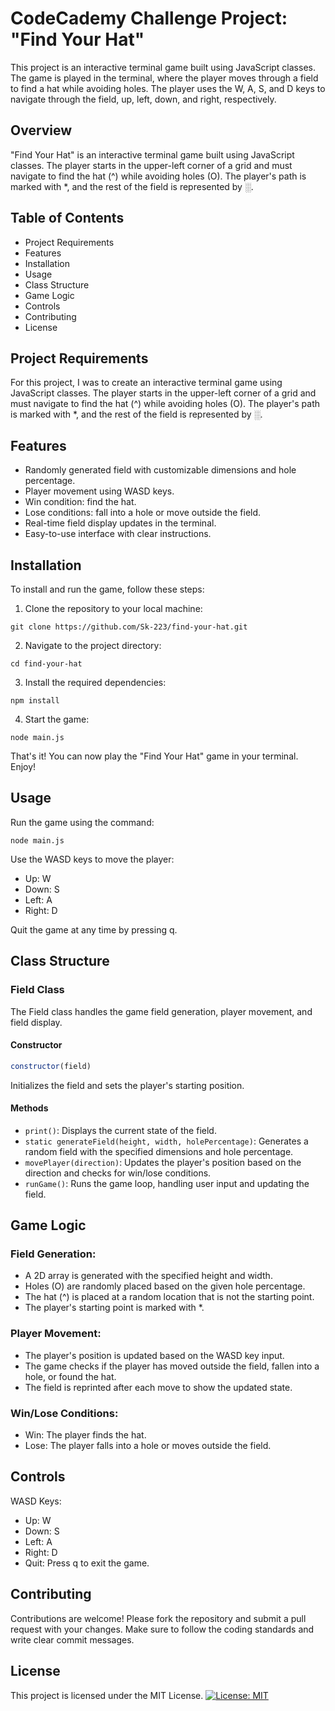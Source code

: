 # CodeCademy Challenge Project: "Find Your Hat"


This project is an interactive terminal game built using JavaScript classes. The game is played in the terminal, where the player moves through a field to find a hat while avoiding holes. The player uses the W, A, S, and D keys to navigate through the field, up, left, down, and right, respectively.

## Overview
"Find Your Hat" is an interactive terminal game built using JavaScript classes. The player starts in the upper-left corner of a grid and must navigate to find the hat (^) while avoiding holes (O). The player's path is marked with *, and the rest of the field is represented by ░.

## Table of Contents
- Project Requirements
- Features
- Installation
- Usage
- Class Structure
- Game Logic
- Controls
- Contributing
- License

## Project Requirements
For this project, I was to create an interactive terminal game using JavaScript classes. The player starts in the upper-left corner of a grid and must navigate to find the hat (^) while avoiding holes (O). The player's path is marked with *, and the rest of the field is represented by ░.

## Features
- Randomly generated field with customizable dimensions and hole percentage.
- Player movement using WASD keys.
- Win condition: find the hat.
- Lose conditions: fall into a hole or move outside the field.
- Real-time field display updates in the terminal.
- Easy-to-use interface with clear instructions.

## Installation
To install and run the game, follow these steps:

1. Clone the repository to your local machine:
```
git clone https://github.com/Sk-223/find-your-hat.git
```

2. Navigate to the project directory:
```
cd find-your-hat
```

3. Install the required dependencies:
```
npm install
```

4. Start the game:
```
node main.js
```

That's it! You can now play the "Find Your Hat" game in your terminal. Enjoy!

## Usage
Run the game using the command:
```
node main.js
```

Use the WASD keys to move the player:
- Up: W
- Down: S
- Left: A
- Right: D

Quit the game at any time by pressing q.

## Class Structure
### Field Class
The Field class handles the game field generation, player movement, and field display.

#### Constructor
```javascript
constructor(field)
```
Initializes the field and sets the player's starting position.

#### Methods
- `print()`: Displays the current state of the field.
- `static generateField(height, width, holePercentage)`: Generates a random field with the specified dimensions and hole percentage.
- `movePlayer(direction)`: Updates the player's position based on the direction and checks for win/lose conditions.
- `runGame()`: Runs the game loop, handling user input and updating the field.

## Game Logic
### Field Generation:
- A 2D array is generated with the specified height and width.
- Holes (O) are randomly placed based on the given hole percentage.
- The hat (^) is placed at a random location that is not the starting point.
- The player's starting point is marked with *.

### Player Movement:
- The player's position is updated based on the WASD key input.
- The game checks if the player has moved outside the field, fallen into a hole, or found the hat.
- The field is reprinted after each move to show the updated state.

### Win/Lose Conditions:
- Win: The player finds the hat.
- Lose: The player falls into a hole or moves outside the field.

## Controls
WASD Keys:
- Up: W
- Down: S
- Left: A
- Right: D
- Quit: Press q to exit the game.

## Contributing
Contributions are welcome! Please fork the repository and submit a pull request with your changes. Make sure to follow the coding standards and write clear commit messages.

## License
This project is licensed under the MIT License. 
[![License: MIT](https://img.shields.io/badge/License-MIT-yellow.svg)](https://opensource.org/licenses/MIT)